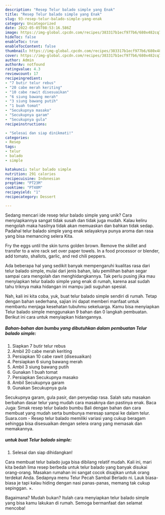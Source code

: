 ```yaml
---
description: "Resep Telur balado simple yang Enak"
title: "Resep Telur balado simple yang Enak"
slug: 93-resep-telur-balado-simple-yang-enak
category: Uncategorized
date: 2022-05-05T08:53:16.586Z
image: https://img-global.cpcdn.com/recipes/383317b1ecf977b6/680x482cq70/telur-balado-simple-foto-resep-utama.jpg
hideToc: false
enableToc: true
enableTocContent: false
thumbnail: https://img-global.cpcdn.com/recipes/383317b1ecf977b6/680x482cq70/telur-balado-simple-foto-resep-utama.jpg
cover: https://img-global.cpcdn.com/recipes/383317b1ecf977b6/680x482cq70/telur-balado-simple-foto-resep-utama.jpg
author: Admin
authorAv: notfound
ratingvalue: 4.3
reviewcount: 17
recipeingredient:
- "7 butir telur rebus"
- "20 cabe merah keriting"
- "10 cabe rawit disesuaikan"
- "6 siung bawang merah"
- "3 siung bawang putih"
- "1 buah tomat"
- "Secukupnya masako"
- "Secukupnya garam"
- "Secukupnya gula"
recipeinstructions:

- "Selesai dan siap dinikmati!"
categories:
- Resep
tags:
- telur
- balado
- simple

katakunci: telur balado simple 
nutrition: 291 calories
recipecuisine: Indonesian
preptime: "PT23M"
cooktime: "PT48M"
recipeyield: "1"
recipecategory: Dessert

---
```





Sedang mencari ide resep telur balado simple yang unik? Cara menyiapkannya sangat tidak susah dan tidak juga mudah. Kalau keliru mengolah maka hasilnya tidak akan memuaskan dan bahkan tidak sedap. Padahal telur balado simple yang enak selayaknya punya aroma dan rasa yang bisa memancing selera Kita.





Fry the eggs until the skin turns golden brown. Remove the skillet and transfer to a wire rack set over paper towels. In a food processor or blender, add tomato, shallots, garlic, and red chili peppers.

Ada beberapa hal yang sedikit banyak mempengaruhi kualitas rasa dari telur balado simple, mulai dari jenis bahan, lalu pemilihan bahan segar sampai cara mengolah dan menghidangkannya. Tak perlu pusing jika mau menyiapkan telur balado simple yang enak di rumah, karena asal sudah tahu triknya maka hidangan ini mampu jadi suguhan spesial.






Nah, kali ini kita coba, yuk, buat telur balado simple sendiri di rumah. Tetap dengan bahan sederhana, sajian ini dapat memberi manfaat untuk membantu menjaga kesehatan tubuhmu sekeluarga. Kamu bisa menyiapkan Telur balado simple menggunakan 9 bahan dan 0 langkah pembuatan. Berikut ini cara untuk menyiapkan hidangannya.

<!--inarticleads1-->

##### Bahan-bahan dan bumbu yang dibutuhkan dalam pembuatan Telur balado simple:

1. Siapkan 7 butir telur rebus
1. Ambil 20 cabe merah keriting
1. Persiapkan 10 cabe rawit (disesuaikan)
1. Persiapkan 6 siung bawang merah
1. Ambil 3 siung bawang putih
1. Gunakan 1 buah tomat
1. Persiapkan Secukupnya masako
1. Ambil Secukupnya garam
1. Gunakan Secukupnya gula


Secukupnya garam, gula pasir, dan penyedap rasa. Salah satu masakan berbahan dasar telur yang mudah cara masaknya dan pastinya enak. Baca Juga: Simak resep telur balado bumbu Bali dengan bahan dan cara membuat yang mudah serta bumbunya meresap sampai ke dalam telur. Suara.com - Resep telur balado memiliki variasi yang cukup beragam sehingga bisa disesuaikan dengan selera orang yang memasak dan memakannya. 

<!--inarticleads2-->

#####  untuk buat Telur balado simple:


1. Selesai dan siap dihidangkan!

Cara membuat telur balado juga bisa dibilang relatif mudah. Kali ini, mari kita bedah lima resep berbeda untuk telur balado yang banyak disukai orang-orang. Masakan rumahan ini sangat cocok disajikan untuk orang terdekat Anda. Sedapnya menu Telur Pecah Sambal Berlado ni. Lauk biasa-biasa je tapi kalau hiding dengan nasi panas-panas, memang tak cukup sepinggan. ×. 

Bagaimana? Mudah bukan? Itulah cara menyiapkan telur balado simple yang bisa kamu lakukan di rumah. Semoga bermanfaat dan selamat mencoba!

